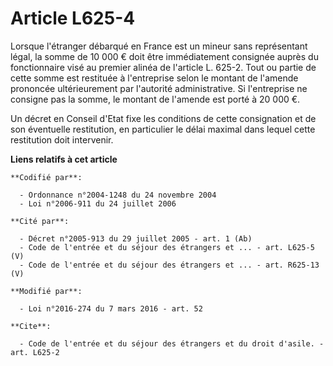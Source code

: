 # Article L625-4

Lorsque l'étranger débarqué en France est un mineur sans représentant légal, la somme de 10 000 € doit être immédiatement
consignée auprès du fonctionnaire visé au premier alinéa de l'article L. 625-2. Tout ou partie de cette somme est restituée à
l'entreprise selon le montant de l'amende prononcée ultérieurement par l'autorité administrative. Si l'entreprise ne consigne
pas la somme, le montant de l'amende est porté à 20 000 €. 

Un décret en Conseil d'Etat fixe les conditions de cette consignation et de son éventuelle restitution, en particulier le
délai maximal dans lequel cette restitution doit intervenir.

**Liens relatifs à cet article**

	**Codifié par**:

	  - Ordonnance n°2004-1248 du 24 novembre 2004
	  - Loi n°2006-911 du 24 juillet 2006

	**Cité par**:

	  - Décret n°2005-913 du 29 juillet 2005 - art. 1 (Ab)
	  - Code de l'entrée et du séjour des étrangers et ... - art. L625-5 (V)
	  - Code de l'entrée et du séjour des étrangers et ... - art. R625-13 (V)

	**Modifié par**:

	  - Loi n°2016-274 du 7 mars 2016 - art. 52

	**Cite**:

	  - Code de l'entrée et du séjour des étrangers et du droit d'asile. - art. L625-2
